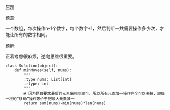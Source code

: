 [原题](https://leetcode.com/problems/minimum-moves-to-equal-array-elements)

题意:

一个数组，每次操作n-1个数字，每个数字+1，然后判断一共需要操作多少次，才能让所有的数字相同。


题解:

正着考虑很麻烦，逆向思维很重要。

```
class Solution(object):
    def minMoves(self, nums):
        """
        :type nums: List[int]
        :rtype: int
        """
        # 因为题目要求最后的元素值相同即可，所以所有元素加一操作完全可以去掉，即每一次的“移动”操作等价于把最大元素减一
        return sum(nums)-min(nums)*len(nums)
        
```

